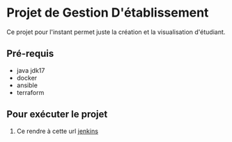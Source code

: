 # Projet de Gestion D'établissement

Ce projet pour l'instant permet juste la création et la visualisation d'étudiant.


## Pré-requis
* java jdk17
* docker
* ansible
* terraform


## Pour exécuter le projet 

1. Ce rendre à cette url [jenkins](http://146.59.154.110:8080/job/GestionEtudiant/)